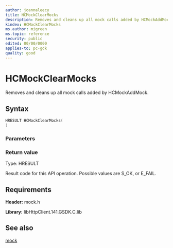 ```yaml
---
author: joannaleecy
title: HCMockClearMocks
description: Removes and cleans up all mock calls added by HCMockAddMock.
kindex: HCMockClearMocks
ms.author: migreen
ms.topic: reference
security: public
edited: 00/00/0000
applies-to: pc-gdk
quality: good
---
```


# HCMockClearMocks  

Removes and cleans up all mock calls added by HCMockAddMock.  

## Syntax  
  
```cpp
HRESULT HCMockClearMocks(  
)  
```  
  
### Parameters  
  
  
### Return value  
Type: HRESULT
  
Result code for this API operation. Possible values are S_OK, or E_FAIL.
  
## Requirements  
  
**Header:** mock.h
  
**Library:** libHttpClient.141.GSDK.C.lib
  
## See also  
[mock](../mock_members.md)  
  
  